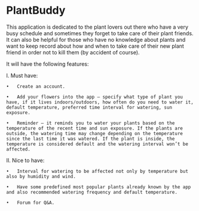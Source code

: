 # PlantBuddy

This application is dedicated to the plant lovers out there who have a very busy schedule and sometimes they forget to take care of their plant friends. It can also be helpful for those who have no knowledge about plants and want to keep record about how and when to take care of their new plant friend in order not to kill them (by accident of course).

It will have the following features:

I.	Must have:

    •	Create an account.

    •	Add your flowers into the app – specify what type of plant you have, if it lives indoors/outdoors, how often do you need to water it, default temperature, preferred time interval for watering, sun exposure.

    •	Reminder – it reminds you to water your plants based on the temperature of the recent time and sun exposure. If the plants are outside, the watering time may change depending on the temperature since the last time it was watered. If the plant is inside, the temperature is considered default and the watering interval won’t be affected.

II.	Nice to have:

    •	Interval for watering to be affected not only by temperature but also by humidity and wind.

    •	Have some predefined most popular plants already known by the app and also recommended watering frequency and default temperature.

    •	Forum for Q&A.
